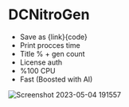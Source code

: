 # DCNitroGen
* Save as {link}{code}
* Print procces time
* Title % + gen count
* License auth
* %100 CPU
* Fast (Boosted with AI)

![Screenshot 2023-05-04 191557](https://user-images.githubusercontent.com/120246386/236263077-77f6362b-4d65-4ffa-bccf-4de67be58626.png)
